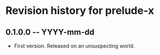 # Revision history for prelude-x

## 0.1.0.0 -- YYYY-mm-dd

* First version. Released on an unsuspecting world.
